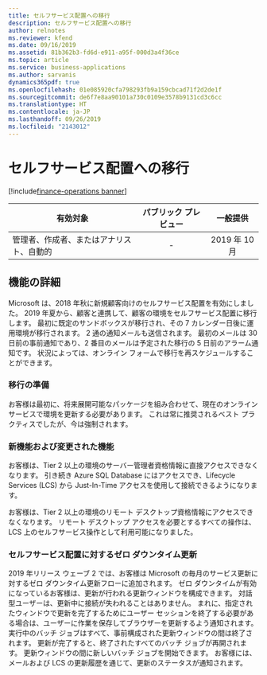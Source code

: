 ```yaml
---
title: セルフサービス配置への移行
description: セルフサービス配置への移行
author: relnotes
ms.reviewer: kfend
ms.date: 09/16/2019
ms.assetid: 81b362b3-fd6d-e911-a95f-000d3a4f36ce
ms.topic: article
ms.service: business-applications
ms.author: sarvanis
dynamics365pdf: true
ms.openlocfilehash: 01e085920cfa798293fb9a159cbcad71f2d2de1f
ms.sourcegitcommit: de6f7e8aa90101a730c0109e3578b9131cd3c6cc
ms.translationtype: HT
ms.contentlocale: ja-JP
ms.lasthandoff: 09/26/2019
ms.locfileid: "2143012"
---
```

# <a name="migration-to-self-service-deployments"></a>セルフサービス配置への移行
[!include[finance-operations banner](../includes/finance-operations.md)]

| 有効対象    |  パブリック プレビュー | 一般提供 | 
| ---------- | :----------: |:----------: |
|管理者、作成者、またはアナリスト、自動的|-| 2019 年 10 月|






## <a name="feature-details"></a>機能の詳細
<!--feature detail start -->
Microsoft は、2018 年秋に新規顧客向けのセルフサービス配置を有効にしました。 2019 年夏から、顧客と連携して、顧客の環境をセルフサービス配置に移行します。 最初に既定のサンドボックスが移行され、その 7 カレンダー日後に運用環境が移行されます。 2 通の通知メールも送信されます。 最初のメールは 30 日前の事前通知であり、2 番目のメールは予定された移行の 5 日前のアラーム通知です。 状況によっては、オンライン フォームで移行を再スケジュールすることができます。

### <a name="preparing-for-migration"></a>移行の準備
お客様は最初に、将来展開可能なパッケージを組み合わせて、現在のオンライン サービスで環境を更新する必要があります。 これは常に推奨されるベスト プラクティスでしたが、今は強制されます。

### <a name="whats-new-or-changed"></a>新機能および変更された機能
お客様は、Tier 2 以上の環境のサーバー管理者資格情報に直接アクセスできなくなります。 引き続き Azure SQL Database にはアクセスでき、Lifecycle Services (LCS) から Just-In-Time アクセスを使用して接続できるようになります。 

お客様は、Tier 2 以上の環境のリモート デスクトップ資格情報にアクセスできなくなります。 リモート デスクトップ アクセスを必要とするすべての操作は、LCS 上のセルフサービス操作として利用可能になりました。

### <a name="zero-downtime-update-for-self-service-deployments"></a>セルフサービス配置に対するゼロ ダウンタイム更新
2019 年リリース ウェーブ 2 では、お客様は Microsoft の毎月のサービス更新に対するゼロ ダウンタイム更新フローに追加されます。
ゼロ ダウンタイムが有効になっているお客様は、更新が行われる更新ウィンドウを構成できます。 対話型ユーザーは、更新中に接続が失われることはありません。 まれに、指定されたウィンドウで更新を完了するためにユーザー セッションを終了する必要がある場合は、ユーザーに作業を保存してブラウザーを更新するよう通知されます。 実行中のバッチ ジョブはすべて、事前構成された更新ウィンドウの間は終了されます。 更新が完了すると、終了されたすべてのバッチ ジョブが再開されます。 更新ウィンドウの間に新しいバッチ ジョブを開始できます。 お客様には、メールおよび LCS の更新履歴を通じて、更新のステータスが通知されます。
<!--feature detail end -->











